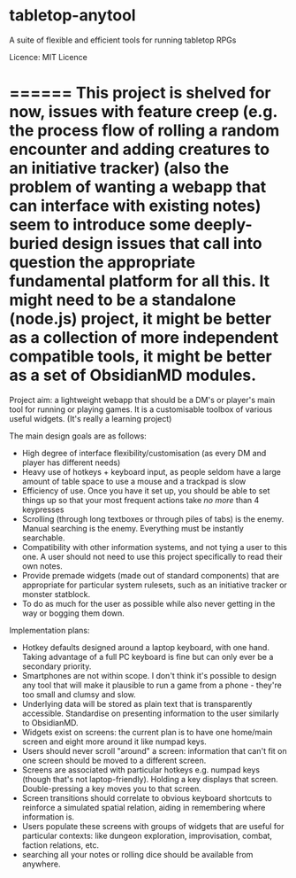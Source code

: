 # tabletop-anytool
A suite of flexible and efficient tools for running tabletop RPGs

Licence: MIT Licence

======
This project is shelved for now, issues with feature creep (e.g. the process flow of rolling a random encounter and adding creatures
to an initiative tracker) (also the problem of wanting a webapp that can interface with existing notes) seem to introduce some
deeply-buried design issues that call into question the appropriate fundamental platform for all this.
It might need to be a standalone (node.js) project, it might be better as a collection of more independent compatible tools,
it might be better as a set of ObsidianMD modules.
======

Project aim: a lightweight webapp that should be a DM's or player's main tool for running or playing games.
It is a customisable toolbox of various useful widgets.
(It's really a learning project)

The main design goals are as follows:
- High degree of interface flexibility/customisation (as every DM and player has different needs)
- Heavy use of hotkeys + keyboard input, as people seldom have a large amount of table space to use a mouse and a trackpad is slow
- Efficiency of use. Once you have it set up, you should be able to set things up so that your most frequent actions take *no more* than 4 keypresses
- Scrolling (through long textboxes or through piles of tabs) is the enemy. Manual searching is the enemy. Everything must be instantly searchable.
- Compatibility with other information systems, and not tying a user to this one. A user should not need to use this project specifically to read their own notes.
- Provide premade widgets (made out of standard components) that are appropriate for particular system rulesets, such as an initiative tracker or monster statblock.
- To do as much for the user as possible while also never getting in the way or bogging them down.

Implementation plans:
- Hotkey defaults designed around a laptop keyboard, with one hand. Taking advantage of a full PC keyboard is fine but can only ever be a secondary priority.
- Smartphones are not within scope. I don't think it's possible to design any tool that will make it plausible to run a game from a phone - they're too small and clumsy and slow.
- Underlying data will be stored as plain text that is transparently accessible. Standardise on presenting information to the user similarly to ObsidianMD.
- Widgets exist on screens: the current plan is to have one home/main screen and eight more around it like numpad keys.
- Users should never scroll "around" a screen: information that can't fit on one screen should be moved to a different screen.
- Screens are associated with particular hotkeys e.g. numpad keys (though that's not laptop-friendly). Holding a key displays that screen. Double-pressing a key moves you to that screen.
- Screen transitions should correlate to obvious keyboard shortcuts to reinforce a simulated spatial relation, aiding in remembering where information is.
- Users populate these screens with groups of widgets that are useful for particular contexts: like dungeon exploration, improvisation, combat, faction relations, etc.
- searching all your notes or rolling dice should be available from anywhere.
